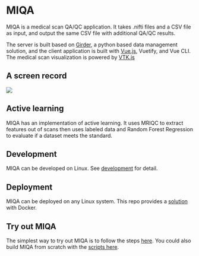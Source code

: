 # MIQA
MIQA is a medical scan QA/QC application. It takes .nifti files and a CSV file as input, and output the same CSV file with additional QA/QC results.

The server is built based on [Girder](https://github.com/girder/girder), a python based data management solution, and the client application is built with [Vue.js](https://vuejs.org/), Vuetify, and Vue CLI. The medical scan visualization is powered by [VTK.js](https://kitware.github.io/vtk-js/index.html)

## A screen record
![](https://user-images.githubusercontent.com/3123478/63644049-df545a80-c6ad-11e9-8a32-22b18c3add25.gif)

## Active learning
MIQA has an implementation of active learning. It uses MRIQC to extract features out of scans then uses labeled data and Random Forest Regression to evaluate if a dataset meets the standard.

## Development
MIQA can be developed on Linux. See [development](development.md) for detail.

## Deployment
MIQA can be deployed on any Linux system. This repo provides a [solution](devops/docker/README.md) with Docker.

## Try out MIQA
The simplest way to try out MIQA is to follow the steps [here](https://cloud.docker.com/u/kitware/repository/docker/kitware/miqa/general). You could also build MIQA from scratch with the [scripts here](devops/docker/README.md).
